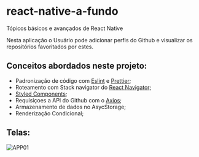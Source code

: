 # react-native-a-fundo
Tópicos básicos e avançados de React Native

Nesta aplicação o Usuário pode adicionar perfis do Github e visualizar os repositórios favoritados por estes. 

## Conceitos abordados neste projeto:
+ Padronização de código com [Eslint](https://eslint.org/) e [Prettier](https://prettier.io/);
+ Roteamento com Stack navigator do [React Navigator](https://reactnavigation.org/docs/hello-react-navigation#creating-a-stack-navigator);
+ [Styled Components](https://styled-components.com/);
+ Requisiçoes a API do Github com o [Axios](https://www.npmjs.com/package/axios);
+ Armazenamento de dados no AsycStorage;
+ Renderização Condicional;

## Telas:

![APP01](https://user-images.githubusercontent.com/54459438/80416143-051fa800-88aa-11ea-98ce-d18196738e25.jpg)
